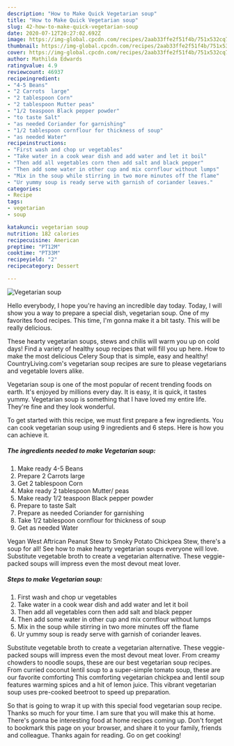 ```yaml
---
description: "How to Make Quick Vegetarian soup"
title: "How to Make Quick Vegetarian soup"
slug: 42-how-to-make-quick-vegetarian-soup
date: 2020-07-12T20:27:02.692Z
image: https://img-global.cpcdn.com/recipes/2aab33ffe2f51f4b/751x532cq70/vegetarian-soup-recipe-main-photo.jpg
thumbnail: https://img-global.cpcdn.com/recipes/2aab33ffe2f51f4b/751x532cq70/vegetarian-soup-recipe-main-photo.jpg
cover: https://img-global.cpcdn.com/recipes/2aab33ffe2f51f4b/751x532cq70/vegetarian-soup-recipe-main-photo.jpg
author: Mathilda Edwards
ratingvalue: 4.9
reviewcount: 46937
recipeingredient:
- "4-5 Beans"
- "2 Carrots  large"
- "2 tablespoon Corn"
- "2 tablespoon Mutter peas"
- "1/2 teaspoon Black pepper powder"
- "to taste Salt"
- "as needed Coriander for garnishing"
- "1/2 tablespoon cornflour for thickness of soup"
- "as needed Water"
recipeinstructions:
- "First wash and chop ur vegetables"
- "Take water in a cook wear dish and add water and let it boil"
- "Then add all vegetables corn then add salt and black pepper"
- "Then add some water in other cup and mix cornflour without lumps"
- "Mix in the soup while stirring in two more minutes off the flame"
- "Ur yummy soup is ready serve with garnish of coriander leaves."
categories:
- Recipe
tags:
- vegetarian
- soup

katakunci: vegetarian soup 
nutrition: 182 calories
recipecuisine: American
preptime: "PT12M"
cooktime: "PT33M"
recipeyield: "2"
recipecategory: Dessert

---
```



![Vegetarian soup](https://img-global.cpcdn.com/recipes/2aab33ffe2f51f4b/751x532cq70/vegetarian-soup-recipe-main-photo.jpg)

Hello everybody, I hope you're having an incredible day today. Today, I will show you a way to prepare a special dish, vegetarian soup. One of my favorites food recipes. This time, I'm gonna make it a bit tasty. This will be really delicious.

These hearty vegetarian soups, stews and chilis will warm you up on cold days! Find a variety of healthy soup recipes that will fill you up here. How to make the most delicious Celery Soup that is simple, easy and healthy! CountryLiving.com&#39;s vegetarian soup recipes are sure to please vegetarians and vegetable lovers alike.

Vegetarian soup is one of the most popular of recent trending foods on earth. It's enjoyed by millions every day. It is easy, it is quick, it tastes yummy. Vegetarian soup is something that I have loved my entire life. They're fine and they look wonderful.


To get started with this recipe, we must first prepare a few ingredients. You can cook vegetarian soup using 9 ingredients and 6 steps. Here is how you can achieve it.

<!--inarticleads1-->

##### The ingredients needed to make Vegetarian soup:

1. Make ready 4-5 Beans
1. Prepare 2 Carrots  large
1. Get 2 tablespoon Corn
1. Make ready 2 tablespoon Mutter/ peas
1. Make ready 1/2 teaspoon Black pepper powder
1. Prepare to taste Salt
1. Prepare as needed Coriander for garnishing
1. Take 1/2 tablespoon cornflour for thickness of soup
1. Get as needed Water


Vegan West Aftrican Peanut Stew to Smoky Potato Chickpea Stew, there&#39;s a soup for all! See how to make hearty vegetarian soups everyone will love. Substitute vegetable broth to create a vegetarian alternative. These veggie-packed soups will impress even the most devout meat lover. 

<!--inarticleads2-->

##### Steps to make Vegetarian soup:

1. First wash and chop ur vegetables
1. Take water in a cook wear dish and add water and let it boil
1. Then add all vegetables corn then add salt and black pepper
1. Then add some water in other cup and mix cornflour without lumps
1. Mix in the soup while stirring in two more minutes off the flame
1. Ur yummy soup is ready serve with garnish of coriander leaves.


Substitute vegetable broth to create a vegetarian alternative. These veggie-packed soups will impress even the most devout meat lover. From creamy chowders to noodle soups, these are our best vegetarian soup recipes. From curried coconut lentil soup to a super-simple tomato soup, these are our favorite comforting This comforting vegetarian chickpea and lentil soup features warming spices and a hit of lemon juice. This vibrant vegetarian soup uses pre-cooked beetroot to speed up preparation. 

So that is going to wrap it up with this special food vegetarian soup recipe. Thanks so much for your time. I am sure that you will make this at home. There's gonna be interesting food at home recipes coming up. Don't forget to bookmark this page on your browser, and share it to your family, friends and colleague. Thanks again for reading. Go on get cooking!
